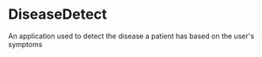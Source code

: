 # DiseaseDetect
 An application used to detect the disease a patient has based on the user's symptoms
